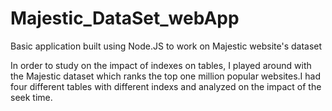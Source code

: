 # Majestic_DataSet_webApp
Basic application built using Node.JS to work on Majestic website's dataset

In order to study on the impact of indexes on tables, I played around with the Majestic dataset which ranks the top one million popular websites.I had four different tables with different indexs and analyzed on the impact of the seek time.
